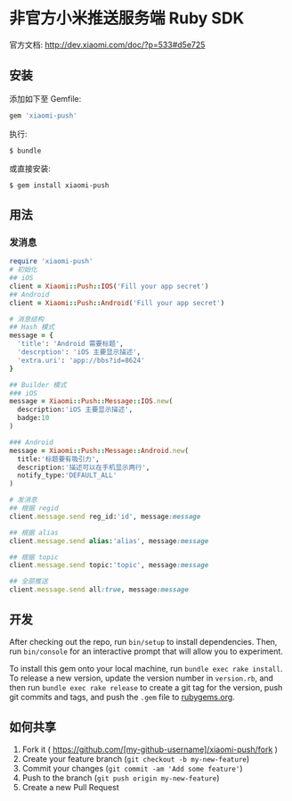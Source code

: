 非官方小米推送服务端 Ruby SDK
=============================

官方文档: http://dev.xiaomi.com/doc/?p=533#d5e725

安装
----

添加如下至 Gemfile:

```ruby
gem 'xiaomi-push'
```

执行:

```
$ bundle
```

或直接安装:

```
$ gem install xiaomi-push
```

用法
----

### 发消息

```ruby
require 'xiaomi-push'
# 初始化
## iOS
client = Xiaomi::Push::IOS('Fill your app secret')
## Android
client = Xiaomi::Push::Android('Fill your app secret')

# 消息结构
## Hash 模式
message = {
  'title': 'Android 需要标题',
  'descrption': 'iOS 主要显示描述',
  'extra.uri': 'app://bbs?id=8624'
}

## Builder 模式
### iOS
message = Xiaomi::Push::Message::IOS.new(
  description:'iOS 主要显示描述',
  badge:10
)

### Android
message = Xiaomi::Push::Message::Android.new(
  title:'标题要有吸引力',
  description:'描述可以在手机显示两行',
  notify_type:'DEFAULT_ALL'
)

# 发消息
## 根据 regid
client.message.send reg_id:'id', message:message

## 根据 alias
client.message.send alias:'alias', message:message

## 根据 topic
client.message.send topic:'topic', message:message

## 全部推送
client.message.send all:true, message:message
```

开发
----

After checking out the repo, run `bin/setup` to install dependencies. Then, run `bin/console` for an interactive prompt that will allow you to experiment.

To install this gem onto your local machine, run `bundle exec rake install`. To release a new version, update the version number in `version.rb`, and then run `bundle exec rake release` to create a git tag for the version, push git commits and tags, and push the `.gem` file to [rubygems.org](https://rubygems.org).

如何共享
--------

1.	Fork it ( https://github.com/[my-github-username]/xiaomi-push/fork )
2.	Create your feature branch (`git checkout -b my-new-feature`\)
3.	Commit your changes (`git commit -am 'Add some feature'`\)
4.	Push to the branch (`git push origin my-new-feature`\)
5.	Create a new Pull Request
